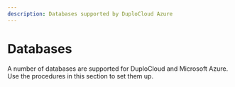 ```yaml
---
description: Databases supported by DuploCloud Azure
---
```


# Databases

A number of databases are supported for DuploCloud and Microsoft Azure. Use the procedures in this section to set them up.
